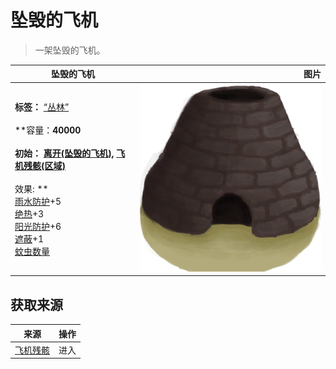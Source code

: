 # 坠毁的飞机  
> 一架坠毁的飞机。  
  
  坠毁的飞机  |   图片   
 ----  |  ----:   
 **标签：**	[“丛林”](tag_Jungle.md)<br><br>**容量：**40000<br><br>**初始：**	[离开(坠毁的飞机)](PlaneCrashExit.md), [飞机残骸(区域)](PlaneCrash.md)<br><br>** 效果: **<br>[雨水防护](RainProtection.md)+5<br>[绝热](InsulationHeat.md)+3<br>[阳光防护](SunProtection.md)+6<br>[遮蔽](Sheltered.md)+1<br>[蚊虫数量](BugPopulation.md)  |  <img decoding="async" src="Sprite/Kiln.png" href="a.md" style="max-width:300px;max-height:300px;">   
  
## 获取来源  
来源  |  操作  
----  |  ----  
[飞机残骸](PlaneCrashEntrance.md)  |  进入  

